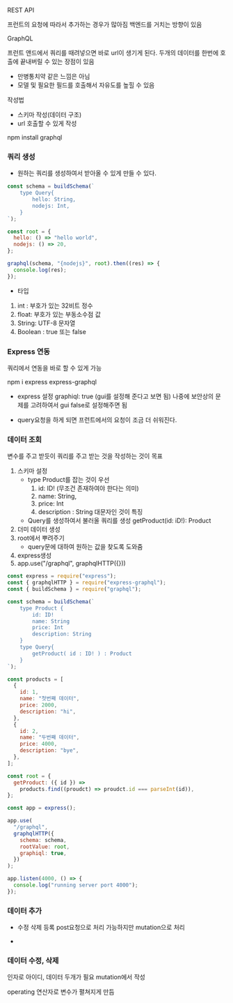 REST API

프런트의 요청에 따라서 추가하는 경우가 많아짐
백엔드를 거치는 방향이 있음

GraphQL

프런트 앤드에서 쿼리를 때려넣으면 바로 url이 생기게 된다.
두개의 데이터를 한번에 호출에 끝내버릴 수 있는 장점이 있음

- 만병통치약 같은 느낌은 아님
- 모델 및 필요한 필드를 호출해서 자유도를 높힐 수 있음

작성법

- 스키마 작성(데이터 구조)
- url 호출할 수 있게 작성

npm install graphql

### 쿼리 생성

- 원하는 쿼리를 생성하여서 받아올 수 있게 만들 수 있다.

```javascript
const schema = buildSchema(`
    type Query{
        hello: String,
        nodejs: Int,
    }
`);

const root = {
  hello: () => "hello world",
  nodejs: () => 20,
};

graphql(schema, "{nodejs}", root).then((res) => {
  console.log(res);
});
```

- 타입

1. int : 부호가 있는 32비트 정수
1. float: 부호가 있는 부동소수점 값
1. String: UTF-8 문자열
1. Boolean : true 또는 false

### Express 연동

쿼리에서 연동을 바로 할 수 있게 가능

npm i express express-graphql

- express 설정
  graphiql: true (gui를 설정해 준다고 보면 됨)
  나중에 보안상의 문제를 고려하여서 gui false로 설정해주면 됨

* query요청을 하게 되면 프런트에서의 요청이 조금 더 쉬워진다.

### 데이터 조회

변수를 주고 받듯이 쿼리를 주고 받는 것을 작성하는 것이 목표

1. 스키마 설정
   - type Product를 잡는 것이 우선
     1. id: ID! (무조건 존재하여야 한다는 의미)
     1. name: String,
     1. price: Int
     1. description : String 대문자인 것이 특징
   - Query를 생성하여서 불러올 쿼리를 생성
     getProduct(id: iD!): Product
1. 더미 데이터 생성
1. root에서 뿌려주기
   - query문에 대하여 원하는 값을 찾도록 도와줌
1. express생성
1. app.use("/graphql", graphqlHTTP({}))

```js
const express = require("express");
const { graphqlHTTP } = require("express-graphql");
const { buildSchema } = require("graphql");

const schema = buildSchema(`
    type Product {
        id: ID!
        name: String
        price: Int
        description: String
    }
    type Query{
        getProduct( id : ID! ) : Product
    }
`);

const products = [
  {
    id: 1,
    name: "첫번째 데이터",
    price: 2000,
    description: "hi",
  },
  {
    id: 2,
    name: "두번째 데이터",
    price: 4000,
    description: "bye",
  },
];

const root = {
  getProduct: ({ id }) =>
    products.find((proudct) => proudct.id === parseInt(id)),
};

const app = express();

app.use(
  "/graphql",
  graphqlHTTP({
    schema: schema,
    rootValue: root,
    graphiql: true,
  })
);

app.listen(4000, () => {
  console.log("running server port 4000");
});
```

### 데이터 추가

- 수정 삭제 등록 post요청으로 처리 가능하지만 mutation으로 처리

*

### 데이터 수정, 삭제

인자로 아이디, 데이터 두개가 필요
mutation에서 작성

operating 연산자로 변수가 펼쳐지게 만듬
